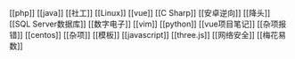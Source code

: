 
[[php]]
[[java]]
[[社工]]
[[Linux]]
[[vue]]
[[C Sharp]]
[[安卓逆向]]
[[降头]]
[[SQL Server数据库]]
[[数字电子]]
[[vim]]
[[python]]
[[vue项目笔记]]
[[杂项报错]]
[[centos]]
[[杂项]]
[[模板]]
[[javascript]]
[[three.js]]
[[网络安全]]
[[梅花易数]]
